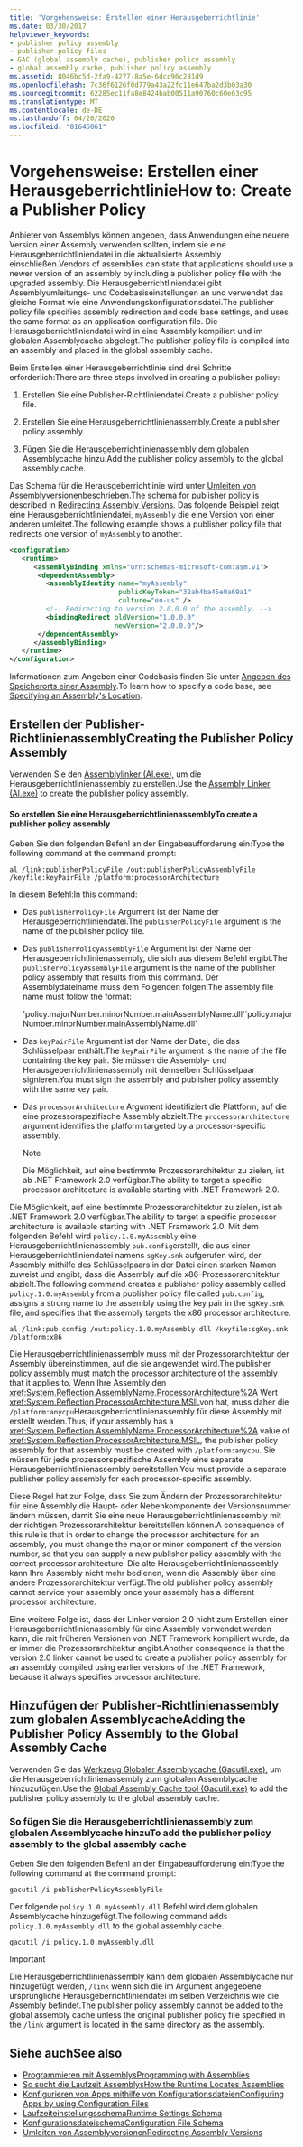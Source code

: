```yaml
---
title: 'Vorgehensweise: Erstellen einer Herausgeberrichtlinie'
ms.date: 03/30/2017
helpviewer_keywords:
- publisher policy assembly
- publisher policy files
- GAC (global assembly cache), publisher policy assembly
- global assembly cache, publisher policy assembly
ms.assetid: 8046bc5d-2fa9-4277-8a5e-6dcc96c281d9
ms.openlocfilehash: 7c36f6126f0d779a43a22fc11e647ba2d3b03a30
ms.sourcegitcommit: 62285ec11fa8e8424bab00511a90760c60e63c95
ms.translationtype: MT
ms.contentlocale: de-DE
ms.lasthandoff: 04/20/2020
ms.locfileid: "81646061"
---
```

# <a name="how-to-create-a-publisher-policy"></a><span data-ttu-id="223c7-102">Vorgehensweise: Erstellen einer Herausgeberrichtlinie</span><span class="sxs-lookup"><span data-stu-id="223c7-102">How to: Create a Publisher Policy</span></span>

<span data-ttu-id="223c7-103">Anbieter von Assemblys können angeben, dass Anwendungen eine neuere Version einer Assembly verwenden sollten, indem sie eine Herausgeberrichtliniendatei in die aktualisierte Assembly einschließen.</span><span class="sxs-lookup"><span data-stu-id="223c7-103">Vendors of assemblies can state that applications should use a newer version of an assembly by including a publisher policy file with the upgraded assembly.</span></span> <span data-ttu-id="223c7-104">Die Herausgeberrichtliniendatei gibt Assemblyumleitungs- und Codebasiseinstellungen an und verwendet das gleiche Format wie eine Anwendungskonfigurationsdatei.</span><span class="sxs-lookup"><span data-stu-id="223c7-104">The publisher policy file specifies assembly redirection and code base settings, and uses the same format as an application configuration file.</span></span> <span data-ttu-id="223c7-105">Die Herausgeberrichtliniendatei wird in eine Assembly kompiliert und im globalen Assemblycache abgelegt.</span><span class="sxs-lookup"><span data-stu-id="223c7-105">The publisher policy file is compiled into an assembly and placed in the global assembly cache.</span></span>

<span data-ttu-id="223c7-106">Beim Erstellen einer Herausgeberrichtlinie sind drei Schritte erforderlich:</span><span class="sxs-lookup"><span data-stu-id="223c7-106">There are three steps involved in creating a publisher policy:</span></span>

1. <span data-ttu-id="223c7-107">Erstellen Sie eine Publisher-Richtliniendatei.</span><span class="sxs-lookup"><span data-stu-id="223c7-107">Create a publisher policy file.</span></span>

2. <span data-ttu-id="223c7-108">Erstellen Sie eine Herausgeberrichtlinienassembly.</span><span class="sxs-lookup"><span data-stu-id="223c7-108">Create a publisher policy assembly.</span></span>

3. <span data-ttu-id="223c7-109">Fügen Sie die Herausgeberrichtlinienassembly dem globalen Assemblycache hinzu.</span><span class="sxs-lookup"><span data-stu-id="223c7-109">Add the publisher policy assembly to the global assembly cache.</span></span>

<span data-ttu-id="223c7-110">Das Schema für die Herausgeberrichtlinie wird unter [Umleiten von Assemblyversionen](redirect-assembly-versions.md)beschrieben.</span><span class="sxs-lookup"><span data-stu-id="223c7-110">The schema for publisher policy is described in [Redirecting Assembly Versions](redirect-assembly-versions.md).</span></span> <span data-ttu-id="223c7-111">Das folgende Beispiel zeigt eine Herausgeberrichtliniendatei, `myAssembly` die eine Version von einer anderen umleitet.</span><span class="sxs-lookup"><span data-stu-id="223c7-111">The following example shows a publisher policy file that redirects one version of `myAssembly` to another.</span></span>

```xml
<configuration>
   <runtime>
      <assemblyBinding xmlns="urn:schemas-microsoft-com:asm.v1">
       <dependentAssembly>
         <assemblyIdentity name="myAssembly"
                           publicKeyToken="32ab4ba45e0a69a1"
                           culture="en-us" />
         <!-- Redirecting to version 2.0.0.0 of the assembly. -->
         <bindingRedirect oldVersion="1.0.0.0"
                          newVersion="2.0.0.0"/>
       </dependentAssembly>
      </assemblyBinding>
   </runtime>
</configuration>
```

<span data-ttu-id="223c7-112">Informationen zum Angeben einer Codebasis finden Sie unter [Angeben des Speicherorts einer Assembly](specify-assembly-location.md).</span><span class="sxs-lookup"><span data-stu-id="223c7-112">To learn how to specify a code base, see [Specifying an Assembly's Location](specify-assembly-location.md).</span></span>

## <a name="creating-the-publisher-policy-assembly"></a><span data-ttu-id="223c7-113">Erstellen der Publisher-Richtlinienassembly</span><span class="sxs-lookup"><span data-stu-id="223c7-113">Creating the Publisher Policy Assembly</span></span>

<span data-ttu-id="223c7-114">Verwenden Sie den [Assemblylinker (Al.exe),](../tools/al-exe-assembly-linker.md) um die Herausgeberrichtlinienassembly zu erstellen.</span><span class="sxs-lookup"><span data-stu-id="223c7-114">Use the [Assembly Linker (Al.exe)](../tools/al-exe-assembly-linker.md) to create the publisher policy assembly.</span></span>

#### <a name="to-create-a-publisher-policy-assembly"></a><span data-ttu-id="223c7-115">So erstellen Sie eine Herausgeberrichtlinienassembly</span><span class="sxs-lookup"><span data-stu-id="223c7-115">To create a publisher policy assembly</span></span>

<span data-ttu-id="223c7-116">Geben Sie den folgenden Befehl an der Eingabeaufforderung ein:</span><span class="sxs-lookup"><span data-stu-id="223c7-116">Type the following command at the command prompt:</span></span>

```console
al /link:publisherPolicyFile /out:publisherPolicyAssemblyFile /keyfile:keyPairFile /platform:processorArchitecture
```

<span data-ttu-id="223c7-117">In diesem Befehl:</span><span class="sxs-lookup"><span data-stu-id="223c7-117">In this command:</span></span>

- <span data-ttu-id="223c7-118">Das `publisherPolicyFile` Argument ist der Name der Herausgeberrichtliniendatei.</span><span class="sxs-lookup"><span data-stu-id="223c7-118">The `publisherPolicyFile` argument is the name of the publisher policy file.</span></span>

- <span data-ttu-id="223c7-119">Das `publisherPolicyAssemblyFile` Argument ist der Name der Herausgeberrichtlinienassembly, die sich aus diesem Befehl ergibt.</span><span class="sxs-lookup"><span data-stu-id="223c7-119">The `publisherPolicyAssemblyFile` argument is the name of the publisher policy assembly that results from this command.</span></span> <span data-ttu-id="223c7-120">Der Assemblydateiname muss dem Folgenden folgen:</span><span class="sxs-lookup"><span data-stu-id="223c7-120">The assembly file name must follow the format:</span></span>

  <span data-ttu-id="223c7-121">'policy.majorNumber.minorNumber.mainAssemblyName.dll'</span><span class="sxs-lookup"><span data-stu-id="223c7-121">\`policy.majorNumber.minorNumber.mainAssemblyName.dll'</span></span>

- <span data-ttu-id="223c7-122">Das `keyPairFile` Argument ist der Name der Datei, die das Schlüsselpaar enthält.</span><span class="sxs-lookup"><span data-stu-id="223c7-122">The `keyPairFile` argument is the name of the file containing the key pair.</span></span> <span data-ttu-id="223c7-123">Sie müssen die Assembly- und Herausgeberrichtlinienassembly mit demselben Schlüsselpaar signieren.</span><span class="sxs-lookup"><span data-stu-id="223c7-123">You must sign the assembly and publisher policy assembly with the same key pair.</span></span>

- <span data-ttu-id="223c7-124">Das `processorArchitecture` Argument identifiziert die Plattform, auf die eine prozessorspezifische Assembly abzielt.</span><span class="sxs-lookup"><span data-stu-id="223c7-124">The `processorArchitecture` argument identifies the platform targeted by a processor-specific assembly.</span></span>

  > [!NOTE]
  > <span data-ttu-id="223c7-125">Die Möglichkeit, auf eine bestimmte Prozessorarchitektur zu zielen, ist ab .NET Framework 2.0 verfügbar.</span><span class="sxs-lookup"><span data-stu-id="223c7-125">The ability to target a specific processor architecture is available starting with .NET Framework 2.0.</span></span>

<span data-ttu-id="223c7-126">Die Möglichkeit, auf eine bestimmte Prozessorarchitektur zu zielen, ist ab .NET Framework 2.0 verfügbar.</span><span class="sxs-lookup"><span data-stu-id="223c7-126">The ability to target a specific processor architecture is available starting with .NET Framework 2.0.</span></span> <span data-ttu-id="223c7-127">Mit dem folgenden Befehl wird `policy.1.0.myAssembly` eine Herausgeberrichtlinienassembly `pub.config`erstellt, die aus einer Herausgeberrichtliniendatei namens `sgKey.snk` aufgerufen wird, der Assembly mithilfe des Schlüsselpaars in der Datei einen starken Namen zuweist und angibt, dass die Assembly auf die x86-Prozessorarchitektur abzielt.</span><span class="sxs-lookup"><span data-stu-id="223c7-127">The following command creates a publisher policy assembly called `policy.1.0.myAssembly` from a publisher policy file called `pub.config`, assigns a strong name to the assembly using the key pair in the `sgKey.snk` file, and specifies that the assembly targets the x86 processor architecture.</span></span>

```console
al /link:pub.config /out:policy.1.0.myAssembly.dll /keyfile:sgKey.snk /platform:x86
```

<span data-ttu-id="223c7-128">Die Herausgeberrichtlinienassembly muss mit der Prozessorarchitektur der Assembly übereinstimmen, auf die sie angewendet wird.</span><span class="sxs-lookup"><span data-stu-id="223c7-128">The publisher policy assembly must match the processor architecture of the assembly that it applies to.</span></span> <span data-ttu-id="223c7-129">Wenn Ihre Assembly den <xref:System.Reflection.AssemblyName.ProcessorArchitecture%2A> Wert <xref:System.Reflection.ProcessorArchitecture.MSIL>von hat, muss daher die `/platform:anycpu`Herausgeberrichtlinienassembly für diese Assembly mit erstellt werden.</span><span class="sxs-lookup"><span data-stu-id="223c7-129">Thus, if your assembly has a <xref:System.Reflection.AssemblyName.ProcessorArchitecture%2A> value of <xref:System.Reflection.ProcessorArchitecture.MSIL>, the publisher policy assembly for that assembly must be created with `/platform:anycpu`.</span></span> <span data-ttu-id="223c7-130">Sie müssen für jede prozessorspezifische Assembly eine separate Herausgeberrichtlinienassembly bereitstellen.</span><span class="sxs-lookup"><span data-stu-id="223c7-130">You must provide a separate publisher policy assembly for each processor-specific assembly.</span></span>

<span data-ttu-id="223c7-131">Diese Regel hat zur Folge, dass Sie zum Ändern der Prozessorarchitektur für eine Assembly die Haupt- oder Nebenkomponente der Versionsnummer ändern müssen, damit Sie eine neue Herausgeberrichtlinienassembly mit der richtigen Prozessorarchitektur bereitstellen können.</span><span class="sxs-lookup"><span data-stu-id="223c7-131">A consequence of this rule is that in order to change the processor architecture for an assembly, you must change the major or minor component of the version number, so that you can supply a new publisher policy assembly with the correct processor architecture.</span></span> <span data-ttu-id="223c7-132">Die alte Herausgeberrichtlinienassembly kann Ihre Assembly nicht mehr bedienen, wenn die Assembly über eine andere Prozessorarchitektur verfügt.</span><span class="sxs-lookup"><span data-stu-id="223c7-132">The old publisher policy assembly cannot service your assembly once your assembly has a different processor architecture.</span></span>

<span data-ttu-id="223c7-133">Eine weitere Folge ist, dass der Linker version 2.0 nicht zum Erstellen einer Herausgeberrichtlinienassembly für eine Assembly verwendet werden kann, die mit früheren Versionen von .NET Framework kompiliert wurde, da er immer die Prozessorarchitektur angibt.</span><span class="sxs-lookup"><span data-stu-id="223c7-133">Another consequence is that the version 2.0 linker cannot be used to create a publisher policy assembly for an assembly compiled using earlier versions of the .NET Framework, because it always specifies processor architecture.</span></span>

## <a name="adding-the-publisher-policy-assembly-to-the-global-assembly-cache"></a><span data-ttu-id="223c7-134">Hinzufügen der Publisher-Richtlinienassembly zum globalen Assemblycache</span><span class="sxs-lookup"><span data-stu-id="223c7-134">Adding the Publisher Policy Assembly to the Global Assembly Cache</span></span>

<span data-ttu-id="223c7-135">Verwenden Sie das [Werkzeug Globaler Assemblycache (Gacutil.exe),](../tools/gacutil-exe-gac-tool.md) um die Herausgeberrichtlinienassembly zum globalen Assemblycache hinzuzufügen.</span><span class="sxs-lookup"><span data-stu-id="223c7-135">Use the [Global Assembly Cache tool (Gacutil.exe)](../tools/gacutil-exe-gac-tool.md) to add the publisher policy assembly to the global assembly cache.</span></span>

### <a name="to-add-the-publisher-policy-assembly-to-the-global-assembly-cache"></a><span data-ttu-id="223c7-136">So fügen Sie die Herausgeberrichtlinienassembly zum globalen Assemblycache hinzu</span><span class="sxs-lookup"><span data-stu-id="223c7-136">To add the publisher policy assembly to the global assembly cache</span></span>

<span data-ttu-id="223c7-137">Geben Sie den folgenden Befehl an der Eingabeaufforderung ein:</span><span class="sxs-lookup"><span data-stu-id="223c7-137">Type the following command at the command prompt:</span></span>

```console
gacutil /i publisherPolicyAssemblyFile
```

<span data-ttu-id="223c7-138">Der folgende `policy.1.0.myAssembly.dll` Befehl wird dem globalen Assemblycache hinzugefügt.</span><span class="sxs-lookup"><span data-stu-id="223c7-138">The following command adds `policy.1.0.myAssembly.dll` to the global assembly cache.</span></span>

```console
gacutil /i policy.1.0.myAssembly.dll
```

> [!IMPORTANT]
> <span data-ttu-id="223c7-139">Die Herausgeberrichtlinienassembly kann dem globalen Assemblycache nur hinzugefügt werden, `/link` wenn sich die im Argument angegebene ursprüngliche Herausgeberrichtliniendatei im selben Verzeichnis wie die Assembly befindet.</span><span class="sxs-lookup"><span data-stu-id="223c7-139">The publisher policy assembly cannot be added to the global assembly cache unless the original publisher policy file specified in the `/link` argument is located in the same directory as the assembly.</span></span>

## <a name="see-also"></a><span data-ttu-id="223c7-140">Siehe auch</span><span class="sxs-lookup"><span data-stu-id="223c7-140">See also</span></span>

- [<span data-ttu-id="223c7-141">Programmieren mit Assemblys</span><span class="sxs-lookup"><span data-stu-id="223c7-141">Programming with Assemblies</span></span>](../../standard/assembly/index.md)
- [<span data-ttu-id="223c7-142">So sucht die Laufzeit Assemblys</span><span class="sxs-lookup"><span data-stu-id="223c7-142">How the Runtime Locates Assemblies</span></span>](../deployment/how-the-runtime-locates-assemblies.md)
- [<span data-ttu-id="223c7-143">Konfigurieren von Apps mithilfe von Konfigurationsdateien</span><span class="sxs-lookup"><span data-stu-id="223c7-143">Configuring Apps by using Configuration Files</span></span>](index.md)
- [<span data-ttu-id="223c7-144">Laufzeiteinstellungsschema</span><span class="sxs-lookup"><span data-stu-id="223c7-144">Runtime Settings Schema</span></span>](./file-schema/runtime/index.md)
- [<span data-ttu-id="223c7-145">Konfigurationsdateischema</span><span class="sxs-lookup"><span data-stu-id="223c7-145">Configuration File Schema</span></span>](./file-schema/index.md)
- [<span data-ttu-id="223c7-146">Umleiten von Assemblyversionen</span><span class="sxs-lookup"><span data-stu-id="223c7-146">Redirecting Assembly Versions</span></span>](redirect-assembly-versions.md)
